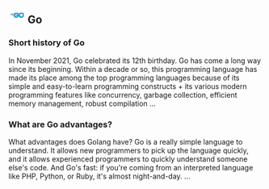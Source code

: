 ## ![Logo of Go](../images/Go.png) Go
### Short history of Go
In November 2021, Go celebrated its 12th birthday. Go has come a long way since its beginning. Within a decade or so, this programming language has made its place among the top programming languages because of its simple and easy-to-learn programming constructs + its various modern programming features like concurrency, garbage collection, efficient memory management, robust compilation ...
### What are Go advantages?
What advantages does Golang have? Go is a really simple language to understand. It allows new programmers to pick up the language quickly, and it allows experienced programmers to quickly understand someone else's code. And Go's fast: if you're coming from an interpreted language like PHP, Python, or Ruby, it's almost night-and-day. ...

